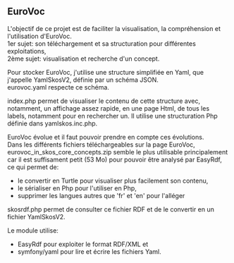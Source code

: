 ## EuroVoc

L'objectif de ce projet est de faciliter la visualisation, la compréhension et l'utilisation d'EuroVoc.  
1er sujet: son téléchargement et sa structuration pour différentes exploitations,  
2ème sujet: visualisation et recherche d'un concept.

Pour stocker EuroVoc, j'utilise une structure simplifiée en Yaml, que j'appelle YamlSkosV2, définie par un schéma JSON.  
eurovoc.yaml respecte ce schéma.

index.php permet de visualiser le contenu de cette structure avec, notamment, un affichage assez rapide, en une page Html,
de tous les labels, notamment pour en rechercher un. Il utilise une structuration Php définie dans yamlskos.inc.php.

EuroVoc évolue et il faut pouvoir prendre en compte ces évolutions.  
Dans les différents fichiers téléchargeables sur la page EuroVoc, eurovoc_in_skos_core_concepts.zip semble le plus
utilisable principalement car il est suffisament petit (53 Mo) pour pouvoir être analysé par EasyRdf, ce qui permet de:

  - le convertir en Turtle pour visualiser plus facilement son contenu,
  - le sérialiser en Php pour l'utiliser en Php,
  - supprimer les langues autres que 'fr' et 'en' pour l'alléger

skosrdf.php permet de consulter ce fichier RDF et de le convertir en un fichier YamlSkosV2.

Le module utilise:

  - EasyRdf pour exploiter le format RDF/XML et
  - symfony/yaml pour lire et écrire les fichiers Yaml.

